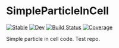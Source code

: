 # SimpleParticleInCell

[![Stable](https://img.shields.io/badge/docs-stable-blue.svg)](https://StanczakDominik.github.io/SimpleParticleInCell.jl/stable)
[![Dev](https://img.shields.io/badge/docs-dev-blue.svg)](https://StanczakDominik.github.io/SimpleParticleInCell.jl/dev)
[![Build Status](https://github.com/StanczakDominik/SimpleParticleInCell.jl/workflows/CI/badge.svg)](https://github.com/StanczakDominik/SimpleParticleInCell.jl/actions)
[![Coverage](https://codecov.io/gh/StanczakDominik/SimpleParticleInCell.jl/branch/master/graph/badge.svg)](https://codecov.io/gh/StanczakDominik/SimpleParticleInCell.jl)

Simple particle in cell code. Test repo.
